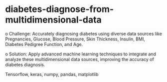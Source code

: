# diabetes-diagnose-from-multidimensional-data

o	Challenge: Accurately diagnosing diabetes using diverse data sources like Pregnancies, Glucose, Blood Pressure, Skin Thickness, Insulin, BMI, Diabetes Pedigree Function, and Age.


o	Solution: Apply advanced machine learning techniques to integrate and analyze these multidimensional data sources, improving the accuracy of diabetes diagnosis.

Tensorflow, keras, numpy, pandas, matplotlib
